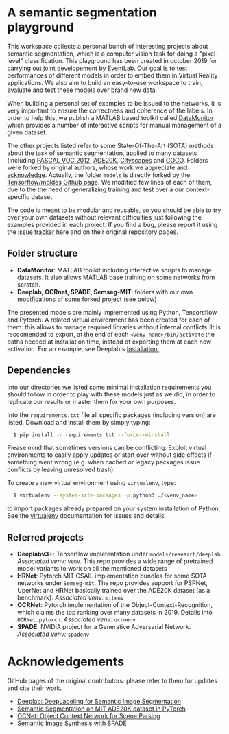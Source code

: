 # A semantic segmentation playground

This workspace collects a personal bunch of interesting projects 
about semantic segmentation, which is a computer vision task for doing
a "pixel-level" classification. This playground has been created in october 2019 
for carrying out joint developement by [EventLab](http://www.event-lab.org/).
Our goal is to test performances of different models in order to embed them
in Virtual Reality applications. We also aim to build an easy-to-use
workspace to train, evaluate and test these models over brand new data. 

When building a personal set of examples to be issued to the networks, it is
very important to ensure the correctness and coherence of the labels. In order
to help this, we publish a MATLAB based toolkit called [DataMonitor]()
which provides a number of interactive scripts for manual management of a given dataset.

The other projects listed refer to some State-Of-The-Art (SOTA) methods about 
the task of semantic segmentation, applied to many datasets 
(including [PASCAL VOC 2012](http://host.robots.ox.ac.uk/pascal/VOC/voc2012/),
[ADE20K](https://groups.csail.mit.edu/vision/datasets/ADE20K/),
[Cityscapes](https://www.cityscapes-dataset.com/) and 
[COCO](http://cocodataset.org/#home). Folders were 
forked by original authors, whose work we appreciate and 
<a href=#Acknowledgements>acknowledge</a>. Actually, the folder `models`
is directly forked by the [Tensorflow/moldes Github page](https://github.com/tensorflow/models).
We modified few lines of each of them, due to the the need of 
generalizing training and test over a our context-specific dataset. 

The code is meant to be modular and reusable, so you should be able to
try over your own datasets without relevant difficulties just following
the examples provided in each project. If you find a bug, please report it
using the [issue tracker](https://github.com/Ilancia/sem-seg-playground/issues) 
here and on their original repository pages.

## Folder structure
* **DataMonitor**: MATLAB toolkit including interactive scripts to manage
datasets. It also allows MATLAB base training on some networks from scratch.
* **Deeplab, OCRnet, SPADE, Semseg-MIT**: folders with our own modifications of some
forked project (see below)

The presented models are mainly implemented using Python, Tensorsflow and
Pytorch. A related virtual environment has been created for each of them: 
this allows to manage required libraries without
internal conflicts. It is reccomended to export, at the end of each
`<venv_name>/bin/activate` the paths needed at installation time, instead
of exporting them at each new activation. For an example, see Deeplab's
<a href='models/research/deeplab/g3doc/installation.md'>Installation.</a><br>

## Dependencies

Into our directories we listed some minimal installation requirements you should 
follow in order to play with these models just as we did, in order to replicate
our results or master them for your own purposes.

Into the `requirements.txt` file all specific packages (including version) are 
listed. Download and install them by simply typing:
```bash
  $ pip install -r requirements.txt --force-reinstall
```
Please mind that sometimes versions can be conflicting. Exploit virtual 
environments to easily apply updates or start over without side effects if
something went wrong (e.g. when cached or legacy packages issue conflicts
by leaving unresolved trash).

To create a new virtual environment using `virtualenv`, type:
```bash
  $ virtualenv --system-site-packages -p python3 ./<venv_name>
```
to import packages already prepared on your system installation of Python.
See the [virtualenv](https://virtualenv.pypa.io/en/latest/) documentation for
issues and details.

## Referred projects

* **Deeplabv3+**: Tensorflow impletentation under `models/research/deeplab`.
                  *Associated venv:* `venv`. This repo provides a wide range of pretrained
                  model variants to work on all the mentioned datasets
* **HRNet**: Pytorch MIT CSAIL implementation bundles for some SOTA networks
             under `Semseg-mit`. The repo provides support for PSPNet, UperNet and HRNet
             basically trained over the ADE20K dataset (as a benchmark). *Associated* 
             *venv:* `mitenv`
* **OCRNet**: Pytorch implementation of the Object-Context-Recognition, which
              claims the top ranking over many datasets in 2019. Details into 
              `OCRNet.pytorch`. *Associated venv:* `ocrnenv`
* **SPADE**: NVIDIA project for a Generative Adversarial Network. *Associated venv:* `spadenv`

# Acknowledgements

GitHub pages of the original contributors: please refer to them for updates and cite their work.
* [Deeplab: DeepLabeling for Semantic Image Segmentation](https://github.com/tensorflow/models/tree/master/research/deeplab)
* [Semantic Segmentation on MIT ADE20K dataset in PyTorch](https://github.com/CSAILVision/semantic-segmentation-pytorch)
* [OCNet: Object Context Network for Scene Parsing](https://github.com/PkuRainBow/OCNet.pytorch)
* [Semantic Image Synthesis with SPADE](https://github.com/NVlabs/SPADE)